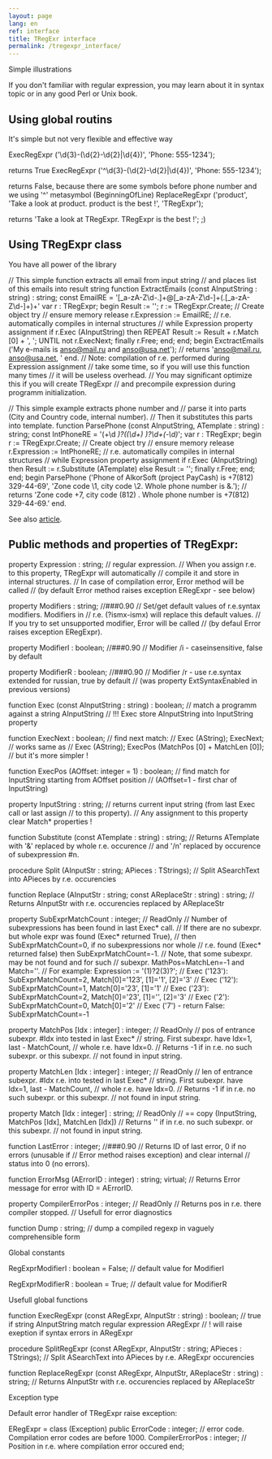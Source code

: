 ```yaml
---
layout: page
lang: en
ref: interface
title: TRegExr interface
permalink: /tregexpr_interface/
---
```


Simple illustrations

If you don't familiar with regular expression, you may learn about it in syntax topic or in any good Perl or Unix book.

## Using global routins
It's simple but not very flexible and effective way

 ExecRegExpr ('\d{3}-(\d{2}-\d{2}|\d{4})', 'Phone: 555-1234');


returns True
 ExecRegExpr ('^\d{3}-(\d{2}-\d{2}|\d{4})', 'Phone: 555-1234');


returns False, because there are some symbols before phone number and we using '^' metasymbol (BeginningOfLine)
 ReplaceRegExpr ('product', 'Take a look at product. product is the best !', 'TRegExpr');


returns 'Take a look at TRegExpr. TRegExpr is the best !'; ;)

## Using TRegExpr class
You have all power of the library

// This simple function extracts all email from input string
// and places list of this emails into result string
function ExtractEmails (const AInputString : string) : string;
const
   EmailRE = '[_a-zA-Z\d\-\.]+@[_a-zA-Z\d\-]+(\.[_a-zA-Z\d\-]+)+'
var
   r : TRegExpr;
begin
   Result := '';
   r := TRegExpr.Create; // Create object
   try // ensure memory release
      r.Expression := EmailRE;
      // r.e. automatically compiles in internal structures
      // while Expression property assignment
      if r.Exec (AInputString) then
         REPEAT
            Result := Result + r.Match [0] + ', ';
         UNTIL not r.ExecNext;
      finally r.Free;
   end;
end;
begin
   ExctractEmails ('My e-mails is anso@mail.ru and anso@usa.net');
   // returns 'anso@mail.ru, anso@usa.net, '
end.
// Note: compilation of r.e. performed during Expression assignment
// take some time, so if you will use this function many times
// it will be useless overhead.
// You may significant optimize this if you will create TRegExpr
// and precompile expression during programm initialization.


// This simple example extracts phone number and
// parse it into parts (City and Country code, internal number).
// Then it substitutes this parts into template.
function ParsePhone (const AInputString, ATemplate : string) : string;
const
   IntPhoneRE = '(\+\d *)?(\(\d+\) *)?\d+(-\d*)*';
var
   r : TRegExpr;
begin
   r := TRegExpr.Create; // Create object
   try // ensure memory release
      r.Expression := IntPhoneRE;
      // r.e. automatically compiles in internal structures
      // while Expression property assignment
      if r.Exec (AInputString)
         then Result := r.Substitute (ATemplate)
         else Result := '';
      finally r.Free;
   end;
end;
begin
   ParsePhone ('Phone of AlkorSoft (project PayCash) is +7(812) 329-44-69',
   'Zone code \1, city code \2. Whole phone number is &.');
   // returns 'Zone code +7, city code (812) . Whole phone number is +7(812) 329-44-69.'
end.


See also [article](http://masterandrey.com/text_processing_from_birds_eye_view/).


## Public methods and properties of TRegExpr:

property Expression : string;
// regular expression.
// When you assign r.e. to this property, TRegExpr will automatically
// compile it and store in internal structures.
// In case of compilation error, Error method will be called
// (by default Error method raises exception ERegExpr - see below)

property Modifiers : string; //###0.90
// Set/get default values of r.e.syntax modifiers. Modifiers in
// r.e. (?ismx-ismx) will replace this default values.
// If you try to set unsupported modifier, Error will be called
// (by defaul Error raises exception ERegExpr).

property ModifierI : boolean; //###0.90
// Modifier /i - caseinsensitive, false by default

property ModifierR : boolean; //###0.90
// Modifier /r - use r.e.syntax extended for russian, true by default
// (was property ExtSyntaxEnabled in previous versions)

function Exec (const AInputString : string) : boolean;
// match a programm against a string AInputString
// !!! Exec store AInputString into InputString property

function ExecNext : boolean;
// find next match:
// Exec (AString); ExecNext;
// works same as
// Exec (AString); ExecPos (MatchPos [0] + MatchLen [0]);
// but it's more simpler !

function ExecPos (AOffset: integer = 1) : boolean;
// find match for InputString starting from AOffset position
// (AOffset=1 - first char of InputString)

property InputString : string;
// returns current input string (from last Exec call or last assign
// to this property).
// Any assignment to this property clear Match* properties !

function Substitute (const ATemplate : string) : string;
// Returns ATemplate with '&' replaced by whole r.e. occurence
// and '/n' replaced by occurence of subexpression #n.

procedure Split (AInputStr : string; APieces : TStrings);
// Split ASearchText into APieces by r.e. occurencies

function Replace (AInputStr : string; const AReplaceStr : string) : string;
// Returns AInputStr with r.e. occurencies replaced by AReplaceStr

property SubExprMatchCount : integer; // ReadOnly
// Number of subexpressions has been found in last Exec* call.
// If there are no subexpr. but whole expr was found (Exec* returned True),
// then SubExprMatchCount=0, if no subexpressions nor whole
// r.e. found (Exec* returned false) then SubExprMatchCount=-1.
// Note, that some subexpr. may be not found and for such
// subexpr. MathPos=MatchLen=-1 and Match=''.
// For example: Expression := '(1)?2(3)?';
// Exec ('123'): SubExprMatchCount=2, Match[0]='123', [1]='1', [2]='3'
// Exec ('12'): SubExprMatchCount=1, Match[0]='23', [1]='1'
// Exec ('23'): SubExprMatchCount=2, Match[0]='23', [1]='', [2]='3'
// Exec ('2'): SubExprMatchCount=0, Match[0]='2'
// Exec ('7') - return False: SubExprMatchCount=-1

property MatchPos [Idx : integer] : integer; // ReadOnly
// pos of entrance subexpr. #Idx into tested in last Exec*
// string. First subexpr. have Idx=1, last - MatchCount,
// whole r.e. have Idx=0.
// Returns -1 if in r.e. no such subexpr. or this subexpr.
// not found in input string.

property MatchLen [Idx : integer] : integer; // ReadOnly
// len of entrance subexpr. #Idx r.e. into tested in last Exec*
// string. First subexpr. have Idx=1, last - MatchCount,
// whole r.e. have Idx=0.
// Returns -1 if in r.e. no such subexpr. or this subexpr.
// not found in input string.

property Match [Idx : integer] : string; // ReadOnly
// == copy (InputString, MatchPos [Idx], MatchLen [Idx])
// Returns '' if in r.e. no such subexpr. or this subexpr.
// not found in input string.

function LastError : integer; //###0.90
// Returns ID of last error, 0 if no errors (unusable if
// Error method raises exception) and clear internal
// status into 0 (no errors).

function ErrorMsg (AErrorID : integer) : string; virtual;
// Returns Error message for error with ID = AErrorID.

property CompilerErrorPos : integer; // ReadOnly
// Returns pos in r.e. there compiler stopped.
// Usefull for error diagnostics

function Dump : string;
// dump a compiled regexp in vaguely comprehensible form


Global constants

RegExprModifierI : boolean = False;
// default value for ModifierI

RegExprModifierR : boolean = True;
// default value for ModifierR


Usefull global functions

function ExecRegExpr (const ARegExpr, AInputStr : string) : boolean;
// true if string AInputString match regular expression ARegExpr
// ! will raise exeption if syntax errors in ARegExpr

procedure SplitRegExpr (const ARegExpr, AInputStr : string; APieces : TStrings);
// Split ASearchText into APieces by r.e. ARegExpr occurencies

function ReplaceRegExpr (const ARegExpr, AInputStr, AReplaceStr : string) : string;
// Returns AInputStr with r.e. occurencies replaced by AReplaceStr


Exception type

Default error handler of TRegExpr raise exception:

ERegExpr = class (Exception)
public
ErrorCode : integer; // error code. Compilation error codes are before 1000.
CompilerErrorPos : integer; // Position in r.e. where compilation error occured
end;


